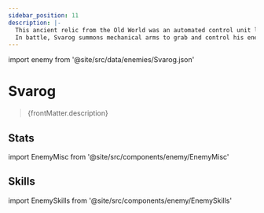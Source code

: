 ```yaml
---
sidebar_position: 11
description: |-
  This ancient relic from the Old World was an automated control unit left behind during the times of the Geomarrow Development Group. Unlike other mindless machines that could only receive instructions, Svarog is capable of complex thoughts.
  In battle, Svarog summons mechanical arms to grab and control his enemies, delivering devastating attacks.
---
```


import enemy from '@site/src/data/enemies/Svarog.json'

# Svarog
<blockquote>{frontMatter.description}</blockquote>

## Stats

import EnemyMisc from '@site/src/components/enemy/EnemyMisc'

<EnemyMisc enemy={enemy} variant={0} />

## Skills

import EnemySkills from '@site/src/components/enemy/EnemySkills'

<EnemySkills enemy={enemy} variant={0} />
